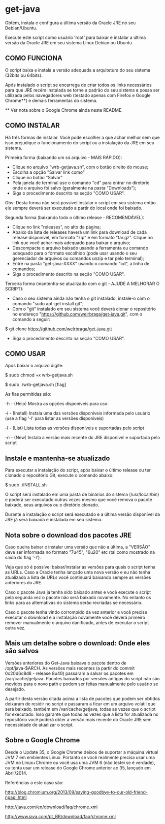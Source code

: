 get-java
========

Obtém, instala e configura a última versão da Oracle JRE no seu Debian/Ubuntu.

Execute este script como usuário 'root' para baixar e instalar a última versão
da Oracle JRE em seu sistema Linux Debian ou Ubuntu.

COMO FUNCIONA
-------------

O script baixa e instala a versão adequada a arquitetura do seu sistema (32bits 
ou 64bits).

Após instalado o script se encarrega de criar todos os links necessários para
que JRE recém instalada se torne a padrão do seu sistema e possa ser utilizada 
pelos navegadores web (testado apenas com Firefox e Google Chrome**) e demais
ferramentas do sistema.

** Ver nota sobre o Google Chrome ainda neste README.

COMO INSTALAR
-------------

Há três formas de instalar. Você pode escolher a que achar melhor sem que isso 
prejudique o funcionamento do script ou a instalação da JRE em seu sistema.

Primeira forma (baixando um só arquivo - MAIS RÁPIDO):
- Clique no arquivo "wrb-getjava.sh", com o botão direito do mouse;
- Escolha a opção "Salvar link como"
- Clique no botão "Salvar"
- Pela janela de terminal use o comando "cd" para entrar no diretório onde o 
arquivo foi salvo (geralmente na pasta "Downloads");
- Siga o procedimento descrito na seção "COMO USAR".

Obs: Desta forma não será possível instalar o script em seu sistema então
ele sempre deverá ser executado a partir do local onde foi baixado.

Segunda forma (baixando todo o último release - RECOMENDÁVEL):
- Clique no link "releases", no alto da página;
- Abaixo da lista de releases haverá um link para download de cada release 
disponível, em formato "zip" e em formato "tar.gz". Clique no link que você 
achar mais adequado para baixar o arquivo;
- Descompacte o arquivo baixado usando a ferramenta ou comando adequado para o 
formato escolhido (pode usar usando o seu gerenciador de arquivos ou comandos 
unzip e tar pelo terminal);
- Entre na pasta "get-java-XXXX" usando o comando "cd", a linha de comandos;
- Siga o procedimento descrito na seção "COMO USAR".

Terceira forma (mantenha-se atualizado com o git - AJUDE A MELHORAR O SCRIPT):
- Caso o seu sistema ainda não tenha o git instalado, instale-o com o comando 
"sudo apt-get install git";
- Com o "git" instalado em seu sistema você deverá clonar o repositório no 
endereço "https://github.com/welrbraga/get-java.git", com o comando a seguir:

$ git clone https://github.com/welrbraga/get-java.git

- Siga o procedimento descrito na seção "COMO USAR".

COMO USAR
---------

Após baixar o arquivo digite:

$ sudo chmod +x wrb-getjava.sh

$ sudo ./wrb-getjava.sh [flag]


As flas permitidas são:

  -h - (Help) Mostra as opções disponíveis para uso
 
  -i - (Install) Instala uma das versões disponíveis informada 
       pelo usuário (use a flag '-l' para listar as versões disponíveis)

  -l - (List) Lista todas as versões disponíveis e suportadas pelo script

  -n - (New) Instala a versão mais recente do JRE disponível e suportada 
       pelo script


Instale e mantenha-se atualizado
--------------------------------

Para executar a instalação do script, após baixar o último release ou ter 
clonado o repositório Git, execute o comando abaixo:

$ sudo ./INSTALL.sh

O script será instalado em uma pasta de binários do sistema (/usr/local/bin)
e poderá ser executado outras vezes mesmo que você remova o pacote baixado,
seus arquivos ou o diretório clonado.

Durante a instalação o script será executado e a última versão disponível
da JRE já será baixada e instalada em seu sistema. 

Nota sobre o download dos pacotes JRE
-------------------------------------

Caso queira baixar e instalar uma versão que não a última, a "VERSÃO" 
deve ser informada no formato "7u45", "6u20" etc (tal como mostrado na saída
do flag '-l').

Veja que só é possível baixar/instalar as versões para quais o script tenha 
as URLs. Caso a Oracle tenha lançado uma nova versão e eu não tenha atualizado
a lista de URLs você continuará baixando sempre as versões anteriores do JRE.

Caso o pacote Java já tenha sido baixado antes e você execute o script pela 
segunda vez o pacote não será baixado novamente. No entanto os links para
as alternativas do sistema serão recriadas se necessário.

Caso o pacote tenha vindo corrompido da vez anterior e você precise 
executar o download e a instalação novamente você deverá primeiro
remover manualmente o arquivo danificado, antes de executar o script 
outra vez.

Mais um detalhe sobre o download: Onde eles são salvos
------------------------------------------------------

Versões anteriores do Get-Java baixava o pacote dentro de /opt/java-$ARCH.
As versões mais recentes (a partir do commit 0c20d6c8d8 - release 8u40)
passaram a salvar os pacotes em /var/cache/getjava. Pacotes baixados por
versões antigas do script não são movidos para o novo path e podem ser 
feitas manualmente pelo usuário se desejado.

A partir desta versão citada acima a lista de pacotes que podem ser 
obtidos deixaram de residir no script e passaram a ficar em um arquivo 
volátil que será baixado, também em /var/cache/getjava, todas as vezes
que o script for executado. Isso garante que todas as vezes que a lista 
for atualizada no repositório você poderá obter a versão mais recente do
Oracle JRE sem necessidade de atualizar o script.

Sobre o Google Chrome
---------------------

Desde o Update 35, o Google Chrome deixou de suportar a máquina virtual JVM 7 
em embientes Linux. Portanto se você realmente precisa usar uma JVM no 
Linux+Chrome ou você usa uma JVM 6 (não testei se é verdade), ou tenta usar um 
release do Google Chrome anterior ao 35, lançado em Abril/2014.

Referências a este caso são:

http://blog.chromium.org/2013/09/saying-goodbye-to-our-old-friend-npapi.html

http://java.com/en/download/faq/chrome.xml

http://www.java.com/pt_BR/download/faq/chrome.xml

